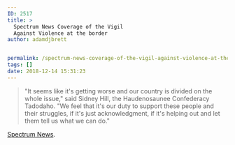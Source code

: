 ```yaml
---
ID: 2517
title: >
  Spectrum News Coverage of the Vigil
  Against Violence at the border
author: adamdjbrett


permalink: /spectrum-news-coverage-of-the-vigil-against-violence-at-the-border/
tags: []
date: 2018-12-14 15:31:23
---
```

> "It seems like it's getting worse and our country is divided on the whole issue," said Sidney Hill, the Haudenosaunee Confederacy Tadodaho. "We feel that it's our duty to support these people and their struggles, if it's just acknowledgment, if it's helping out and let them tell us what we can do."

[Spectrum News](https://spectrumlocalnews.com/nys/central-ny/news/2018/12/01/vigil-against-violence-at-the-border?cid=share_fb&fbclid=IwAR05kY5HBssE0wZ6ce3ODJLucoQkcyKtUHDirTxahOJWqnG28wLHCNbTGnE).
